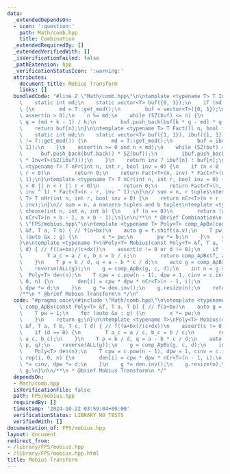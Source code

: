```yaml
---
data:
  _extendedDependsOn:
  - icon: ':question:'
    path: Math/comb.hpp
    title: Combination
  _extendedRequiredBy: []
  _extendedVerifiedWith: []
  _isVerificationFailed: false
  _pathExtension: hpp
  _verificationStatusIcon: ':warning:'
  attributes:
    document_title: Mobius Transform
    links: []
  bundledCode: "#line 2 \"Math/comb.hpp\"\n\ntemplate <typename T> T Inv(ll n) {\n\
    \    static int md;\n    static vector<T> buf({0, 1});\n    if (md != T::get_mod())\
    \ {\n        md = T::get_mod();\n        buf = vector<T>({0, 1});\n    }\n   \
    \ assert(n > 0);\n    n %= md;\n    while (SZ(buf) <= n) {\n        int k = SZ(buf),\
    \ q = (md + k - 1) / k;\n        buf.push_back(buf[k * q - md] * q);\n    }\n\
    \    return buf[n];\n}\n\ntemplate <typename T> T Fact(ll n, bool inv = 0) {\n\
    \    static int md;\n    static vector<T> buf({1, 1}), ibuf({1, 1});\n    if (md\
    \ != T::get_mod()) {\n        md = T::get_mod();\n        buf = ibuf = vector<T>({1,\
    \ 1});\n    }\n    assert(n >= 0 and n < md);\n    while (SZ(buf) <= n) {\n  \
    \      buf.push_back(buf.back() * SZ(buf));\n        ibuf.push_back(ibuf.back()\
    \ * Inv<T>(SZ(ibuf)));\n    }\n    return inv ? ibuf[n] : buf[n];\n}\n\ntemplate\
    \ <typename T> T nPr(int n, int r, bool inv = 0) {\n    if (n < 0 || n < r ||\
    \ r < 0)\n        return 0;\n    return Fact<T>(n, inv) * Fact<T>(n - r, inv ^\
    \ 1);\n}\ntemplate <typename T> T nCr(int n, int r, bool inv = 0) {\n    if (n\
    \ < 0 || n < r || r < 0)\n        return 0;\n    return Fact<T>(n, inv) * Fact<T>(r,\
    \ inv ^ 1) * Fact<T>(n - r, inv ^ 1);\n}\n// sum = n, r tuples\ntemplate <typename\
    \ T> T nHr(int n, int r, bool inv = 0) {\n    return nCr<T>(n + r - 1, r - 1,\
    \ inv);\n}\n// sum = n, a nonzero tuples and b tuples\ntemplate <typename T> T\
    \ choose(int n, int a, int b) {\n    if (n == 0)\n        return !a;\n    return\
    \ nCr<T>(n + b - 1, a + b - 1);\n}\n\n/**\n * @brief Combination\n */\n#line 3\
    \ \"FPS/mobius.hpp\"\n\ntemplate <typename T> Poly<T> comp_ApBx(const Poly<T>\
    \ &f, T a, T b) { // f(a+bx)\n    auto g = f.shift(a.v);\n    T pw = 1;\n    for\
    \ (auto &x : g) {\n        x *= pw;\n        pw *= b;\n    }\n    return g;\n\
    }\n\ntemplate <typename T>\nPoly<T> Mobius(const Poly<T> &f, T a, T b, T c, T\
    \ d) { // f((a+bx)/(c+dx))\n    assert(c != 0 or d != 0);\n    if (d == 0) {\n\
    \        T a_c = a / c, b_c = b / c;\n        return comp_ApBx(f, a_c, b_c);\n\
    \    }\n    T p = b / d, q = a - b * c / d;\n    auto g = comp_ApBx(f, p, q);\n\
    \    reverse(ALL(g));\n    g = comp_ApBx(g, c, d);\n    int n = g.size();\n  \
    \  Poly<T> den(n);\n    T cpw = c.pow(n - 1), dpw = 1, cinv = c.inv();\n    rep(i,\
    \ 0, n) {\n        den[i] = cpw * dpw * nCr<T>(n - 1, i);\n        cpw *= cinv,\
    \ dpw *= d;\n    }\n    g *= den.inv();\n    g.resize(n);\n    return g;\n}\n\n\
    /**\n * @brief Mobius Transform\n */\n"
  code: "#pragma once\n#include \"Math/comb.hpp\"\n\ntemplate <typename T> Poly<T>\
    \ comp_ApBx(const Poly<T> &f, T a, T b) { // f(a+bx)\n    auto g = f.shift(a.v);\n\
    \    T pw = 1;\n    for (auto &x : g) {\n        x *= pw;\n        pw *= b;\n\
    \    }\n    return g;\n}\n\ntemplate <typename T>\nPoly<T> Mobius(const Poly<T>\
    \ &f, T a, T b, T c, T d) { // f((a+bx)/(c+dx))\n    assert(c != 0 or d != 0);\n\
    \    if (d == 0) {\n        T a_c = a / c, b_c = b / c;\n        return comp_ApBx(f,\
    \ a_c, b_c);\n    }\n    T p = b / d, q = a - b * c / d;\n    auto g = comp_ApBx(f,\
    \ p, q);\n    reverse(ALL(g));\n    g = comp_ApBx(g, c, d);\n    int n = g.size();\n\
    \    Poly<T> den(n);\n    T cpw = c.pow(n - 1), dpw = 1, cinv = c.inv();\n   \
    \ rep(i, 0, n) {\n        den[i] = cpw * dpw * nCr<T>(n - 1, i);\n        cpw\
    \ *= cinv, dpw *= d;\n    }\n    g *= den.inv();\n    g.resize(n);\n    return\
    \ g;\n}\n\n/**\n * @brief Mobius Transform\n */"
  dependsOn:
  - Math/comb.hpp
  isVerificationFile: false
  path: FPS/mobius.hpp
  requiredBy: []
  timestamp: '2024-10-22 03:59:04+09:00'
  verificationStatus: LIBRARY_NO_TESTS
  verifiedWith: []
documentation_of: FPS/mobius.hpp
layout: document
redirect_from:
- /library/FPS/mobius.hpp
- /library/FPS/mobius.hpp.html
title: Mobius Transform
---
```


